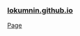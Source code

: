 ### [lokumnin.github.io](https://lokumnin.github.io/index.html)
[Page](https://lokumnin.github.io/page.html)
